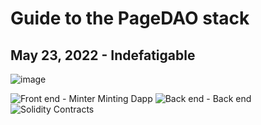 # Guide to the PageDAO stack

## May 23, 2022 - Indefatigable
![image](https://user-images.githubusercontent.com/43445728/169940881-9876c8c7-132a-435f-ae12-faa2fa3127bf.png)

![Front end](https://github.com/PageDAO/minter-minting-dapp) - Minter Minting Dapp
![Back end](https://github.com/PageDAO/minter-minting-backend) - Back end
![Solidity Contracts](https://github.com/PageDAO/PFP-Minter/tree/master/contracts)

